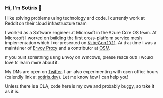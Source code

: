 ### Hi, I'm Sotiris 👋

I like solving problems using technology and code. I currently work at Reddit on their cloud infrastructure team

I worked as a Software engineer at Microsoft in the Azure Core OS team. At Microsoft I worked on building the first cross-platform service mesh implementation which I co-presented on [KubeCon2021](https://youtu.be/ggvaAbjx4jo). At that time I was a maintainer of [Envoy Proxy](https://github.com/envoyproxy/envoy) and a contributor at [OSM](https://github.com/openservicemesh/osm).

If you built something using Envoy on Windows, please reach out! I would love to learn more about it.

My DMs are open on [Twitter](https://twitter.com/davinci260). I am also experimenting with open office hours (calendly link at [sotiris.dev](sotiris.dev)). Let me know how I can help you!

Unless there is a CLA, code here is my own and probably buggy, so take it as it is.
